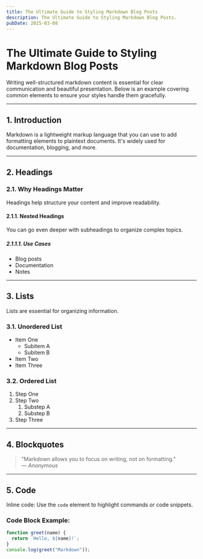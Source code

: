 ```yaml
---
title: The Ultimate Guide to Styling Markdown Blog Posts
description: The Ultimate Guide to Styling Markdown Blog Posts.
pubDate: 2025-03-08
---
```


# The Ultimate Guide to Styling Markdown Blog Posts

Writing well-structured markdown content is essential for clear communication and beautiful presentation. Below is an example covering common elements to ensure your styles handle them gracefully.

---

## 1. Introduction

Markdown is a lightweight markup language that you can use to add formatting elements to plaintext documents. It's widely used for documentation, blogging, and more.

---

## 2. Headings

### 2.1. Why Headings Matter

Headings help structure your content and improve readability.

#### 2.1.1. Nested Headings

You can go even deeper with subheadings to organize complex topics.

##### 2.1.1.1. Use Cases

- Blog posts
- Documentation
- Notes

---

## 3. Lists

Lists are essential for organizing information.

### 3.1. Unordered List

- Item One
  - Subitem A
  - Subitem B
- Item Two
- Item Three

### 3.2. Ordered List

1. Step One
2. Step Two
   1. Substep A
   2. Substep B
3. Step Three

---

## 4. Blockquotes

> "Markdown allows you to focus on writing, not on formatting."  
> — _Anonymous_

---

## 5. Code

Inline code: Use the `code` element to highlight commands or code snippets.

### Code Block Example:

```javascript
function greet(name) {
  return `Hello, ${name}!`;
}
console.log(greet("Markdown"));
```
